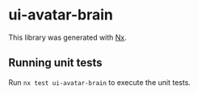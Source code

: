 # ui-avatar-brain

This library was generated with [Nx](https://nx.dev).

## Running unit tests

Run `nx test ui-avatar-brain` to execute the unit tests.
